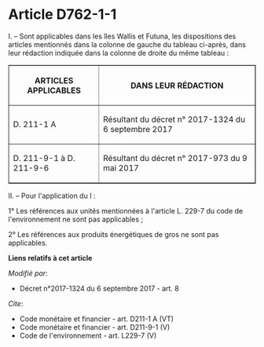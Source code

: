 # Article D762-1-1

I. – Sont applicables dans les îles Wallis et Futuna, les dispositions des articles mentionnés dans la colonne de gauche du
tableau ci-après, dans leur rédaction indiquée dans la colonne de droite du même tableau : 

<table border="1">
  <tbody>
    <tr>
      <th>

ARTICLES APPLICABLES </th>
      <th>

DANS LEUR RÉDACTION </th>
    </tr>
    <tr>
      <td>

D. 211-1 A 
</td>
      <td>

Résultant du décret n° 2017-1324 du 6 septembre 2017 </td>
    </tr>
    <tr>
      <td>

D. 211-9-1 à D. 211-9-6 
</td>
      <td>

Résultant du décret n° 2017-973 du 9 mai 2017 </td>
    </tr>
  </tbody>
</table>

II. – Pour l'application du I : 

1° Les références aux unités mentionnées à l'article L. 229-7 du code de l'environnement ne sont pas applicables ; 

2° Les références aux produits énergétiques de gros ne sont pas applicables.

**Liens relatifs à cet article**

_Modifié par_:

  - Décret n°2017-1324 du 6 septembre 2017 - art. 8

_Cite_:

  - Code monétaire et financier - art. D211-1 A (VT)
  - Code monétaire et financier - art. D211-9-1 (V)
  - Code de l'environnement - art. L229-7 (V)

